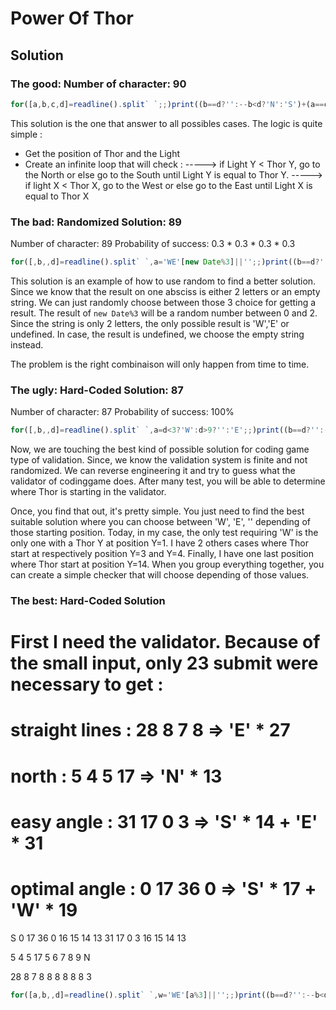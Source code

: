 # Power Of Thor

## Solution

### The good: Number of character: 90

```Javascript
for([a,b,c,d]=readline().split` `;;)print((b==d?'':--b<d?'N':'S')+(a==c?'':a<c--?'W':'E'))
```

This solution is the one that answer to all possibles cases. The logic is quite simple :
- Get the position of Thor and the Light
- Create an infinite loop that will check :
-----> if Light Y < Thor Y, go to the North or else go to the South until Light Y is equal to Thor Y.
-----> if light X < Thor X, go to the West or else go to the East until Light X is equal to Thor X

### The bad: Randomized Solution: 89

Number of character: 89
Probability of success: 0.3 * 0.3 * 0.3 * 0.3

```Javascript
for([,b,,d]=readline().split` `,a='WE'[new Date%3]||'';;)print((b==d?'':--b<d?'N':'S')+a)
```

This solution is an example of how to use random to find a better solution.
Since we know that the result on one absciss is either 2 letters or an empty string.
We can just randomly choose between those 3 choice for getting a result.
The result of `new Date%3` will be a random number between 0 and 2.
Since the string is only 2 letters, the only possible result is 'W','E' or undefined.
In case, the result is undefined, we choose the empty string instead.

The problem is the right combinaison will only happen from time to time.

### The ugly: Hard-Coded Solution: 87

Number of character: 87
Probability of success: 100%

```Javascript
for([,b,,d]=readline().split` `,a=d<3?'W':d>9?'':'E';;)print((b==d?'':--b<d?'N':'S')+a)
```

Now, we are touching the best kind of possible solution for coding game type of validation.
Since, we know the validation system is finite and not randomized.
We can reverse engineering it and try to guess what the validator of codinggame does.
After many test, you will be able to determine where Thor is starting in the validator.

Once, you find that out, it's pretty simple. You just need to find the best suitable solution where you can choose between 'W', 'E', '' depending of those starting position.
Today, in my case, the only test requiring 'W' is the only one with a Thor Y at position Y=1.
I have 2 others cases where Thor start at respectively position Y=3 and Y=4.
Finally, I have one last position where Thor start at position Y=14.
When you group everything together, you can create a simple checker that will choose depending of those values.

### The best: Hard-Coded Solution

# First I need the validator. Because of the small input, only 23 submit were necessary to get :
# straight lines : 28 8 7 8  =>  'E' * 27
# north          : 5 4 5 17  =>  'N' * 13
# easy angle     : 31 17 0 3 =>  'S' * 14 + 'E' * 31
# optimal angle  : 0 17 36 0 =>  'S' * 17 + 'W' * 19

S
0 17 36 0          16 15 14 13
31 17 0 3          16 15 14 13

5 4 5 17             5 6 7 8 9
N

28 8 7 8           8 8 8 8 8
3

```Javascript
for([a,b,,d]=readline().split` `,w='WE'[a%3]||'';;)print((b==d?'':--b<d?'N':'S')+w)
```
